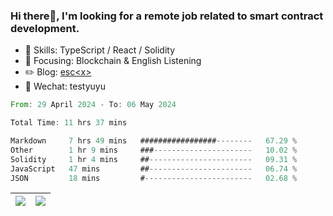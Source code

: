 ### Hi there👋, I'm looking for a remote job related to smart contract development.


- 🔨 Skills: TypeScript / React / Solidity
- 🎯 Focusing: Blockchain & English Listening
- ✏️ Blog: [esc\<x\>](https://escx.github.io)
- 💬 Wechat: testyuyu


<!--START_SECTION:waka-->

```rust
From: 29 April 2024 - To: 06 May 2024

Total Time: 11 hrs 37 mins

Markdown     7 hrs 49 mins   #################--------   67.29 %
Other        1 hr 9 mins     ###----------------------   10.02 %
Solidity     1 hr 4 mins     ##-----------------------   09.31 %
JavaScript   47 mins         ##-----------------------   06.74 %
JSON         18 mins         #------------------------   02.68 %
```

<!--END_SECTION:waka-->


| <img align="center" src="https://github-readme-stats.vercel.app/api/?username=escX&show_icons=true&theme=buefy&hide_border=true&card_width=500" /> | <img align="center" src="https://github-readme-stats.vercel.app/api/top-langs/?username=escX&layout=compact&theme=buefy&hide_border=true&card_width=500" /> |
| ------------- | ------------- |
